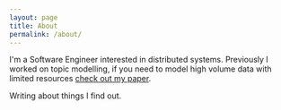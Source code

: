 ```yaml
---
layout: page
title: About
permalink: /about/
---
```


I'm a Software Engineer interested in distributed systems. Previously I worked on topic modelling, if you need to model high volume data with limited resources [check out my paper](http://proceedings.mlr.press/v119/fisher20a.html).

Writing about things I find out.